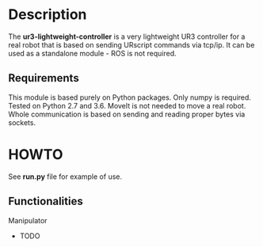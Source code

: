 # Description
The **ur3-lightweight-controller** is a very lightweight UR3 controller for a real robot that is 
based on sending URscript commands via tcp/ip. It can be used as a standalone module - 
ROS is not required.

## Requirements
This module is based purely on Python packages. Only numpy is required. Tested on Python 2.7 and 3.6. 
MoveIt is not needed to move a real robot. Whole communication is based on sending and reading 
proper bytes via sockets.

# HOWTO
See **run.py** file for example of use.

## Functionalities
Manipulator
* TODO